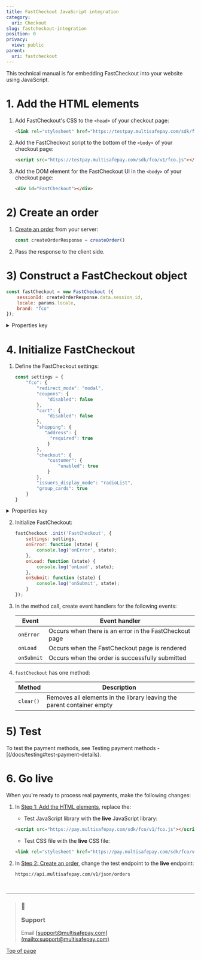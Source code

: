 ```yaml
---
title: FastCheckout JavaScript integration
category:
  uri: Checkout
slug: fastcheckout-integration
position: 0
privacy:
  view: public
parent:
  uri: fastcheckout
---
```


This technical manual is for embedding FastCheckout into your website using JavaScript.

# 1. Add the HTML elements

1. Add FastCheckout's CSS to the `<head>` of your checkout page:
   ```html
   <link rel="stylesheet" href="https://testpay.multisafepay.com/sdk/fco/v1/fco.css">
   ```

2. Add the FastCheckout script to the bottom of the `<body>` of your checkout page:
   ```html
   <script src="https://testpay.multisafepay.com/sdk/fco/v1/fco.js"></script>
   ```

3. Add the DOM element for the FastCheckout UI in the `<body>` of your checkout page:
   ```html
   <div id="FastCheckout"></div>
   ```

# 2) Create an order

1. [Create an order](/reference/createorder/) from your server:

   ```javascript
   const createOrderResponse = createOrder()
   ```

2. Pass the response to the client side.

# 3) Construct a FastCheckout object

```javascript
const fastCheckout = new FastCheckout ({
    sessionId: createOrderResponse.data.session_id,
    locale: params.locale,
    brand: "fco"
});
```

<details id="construct-properties">
  <summary>Properties key</summary>

  <br />

  | Key         | Required | Value                                                                                                                                                                                                                                                                                                                                                                                                                                                                                                                                          |
  | ----------- | -------- | ---------------------------------------------------------------------------------------------------------------------------------------------------------------------------------------------------------------------------------------------------------------------------------------------------------------------------------------------------------------------------------------------------------------------------------------------------------------------------------------------------------------------------------------------- |
  | `brand`     | No       | Applies the default FastCheckout styling <br /> Set to `fco`                                                                                                                                                                                                                                                                                                                                                                                                                                                                                   |
  | `locale`    | No       | Sets the language and country of the FastCheckout page <br /> Format: <br /> - <a href="https://en.wikipedia.org/wiki/ISO_639" target="_blank">ISO-639 language code </a> <i class="fa fa-external-link" style={{ fontSize:'12px', color:'#8b929e' }} /> <br /> - <a href="https://en.wikipedia.org/wiki/ISO_3166-1_alpha-2" target="_blank">ISO-3166-1 alpha-2 country code</a> <i class="fa fa-external-link" style={{ fontSize:'12px', color:'#8b929e' }} /> <br /> Supported locales: `de_DE`, `en_US`, `es_ES`, `fr_FR`, `it_IT`, `nl_NL` |
  | `sessionId` | Yes      | The identifier of the MultiSafepay session                                                                                                                                                                                                                                                                                                                                                                                                                                                                                                     |

  <br />
</details>

# 4. Initialize FastCheckout

1. Define the FastCheckout settings:

   ```javascript
   const settings = {
       "fco": {   
           "redirect_mode": "modal",
           "coupons": {
               "disabled": false
           },
           "cart": {
               "disabled": false
           },
           "shipping": {
              "address": {
                "required": true
               }
           },
           "checkout": {
               "customer": {
                   "enabled": true
               }
           },
           "issuers_display_mode": "radioList",
           "group_cards": true
       }
   }
   ```

<details id="initialize-properties">
  <summary>Properties key</summary>

  <br />

  All properties are **optional**.

  | Key                         | Value                                                                                                                                                                                                                                                          |
  | --------------------------- | -------------------------------------------------------------------------------------------------------------------------------------------------------------------------------------------------------------------------------------------------------------- |
  | `cart.disabled`             | Whether to display the shopping cart summary on the FastCheckout page: <br /> -      `true`: Hides the shopping cart <br /> - `false` (default): Displays the shopping cart                                                                                    |
  | `checkout.customer.enabled` | Whether to display the billing element on the FastCheckout page: <br /> - `true`: Displays billing element <br /> - `false` (default): Hides billing element                                                                                                   |
  | `coupons.disabled`          | Whether to display available gift cards in the payment element: <br /> - `true`: Hides gift cards <br /> - `false` (default): Displays gift cards                                                                                                              |
  | `group_cards`               | Whether to bundle available card payments into a single gateway: <br /> - `true`   (recommended): Displays a single card payment gateway <br /> - `false` (default): Displays all available card payments as separate options                                  |
  | `issuers_display_mode`      | How to display available <Glossary>issuers</Glossary>: <br /> - `list`: Displays issuers in a list with logos <br /> - `select`: Displays issuers in a dropdown list, without logos <br /> - `select-button` (default): Displays issuers as buttons with logos |
  | `redirect_mode`             | How to redirect the customer to the issuer: <br /> - `modal`: Displays the issuer page as a modal window over the FastCheckout page <br /> - `redirect` (default): Redirects to the issuer page in the current browser tab                                     |
  | `shipping.address.required` | Whether to display the shipping element on the FastCheckout page: <br /> - `true`: Displays the shipping element <br /> - `false` (default): Hides the shipping element                                                                                        |

  <br />
</details>

2. Initialize FastCheckout:

   ```javascript
   fastCheckout .init('FastCheckout', {
       settings: settings,
       onError: function (state) {
           console.log('onError', state);
       },
       onLoad: function (state) {
           console.log('onLoad', state);
       },
       onSubmit: function (state) {
           console.log('onSubmit', state);
       }
   });
   ```

3. In the method call, create event handlers for the following events:

   | Event      | Event handler                                          |
   | ---------- | ------------------------------------------------------ |
   | `onError`  | Occurs when there is an error in the FastCheckout page |
   | `onLoad`   | Occurs when the FastCheckout page is rendered          |
   | `onSubmit` | Occurs when the order is successfully submitted        |

4. `fastCheckout` has one method:

   | Method    | Description                                                            |
   | --------- | ---------------------------------------------------------------------- |
   | `clear()` | Removes all elements in the library leaving the parent container empty |

# 5) Test

To test the payment methods, see Testing payment methods - \[(/docs/testing#test-payment-details).

# 6. Go live

When you're ready to process real payments, make the following changes:

1. In [Step 1: Add the HTML elements](#1-add-the-html-elements), replace the:

   * Test JavaScript library with the **live** JavaScript library:

   ```html
   <script src="https://pay.multisafepay.com/sdk/fco/v1/fco.js"></script>
   ```

   * Test CSS file with the **live** CSS file:

   ```html
   <link rel="stylesheet" href="https://pay.multisafepay.com/sdk/fco/v1/fco.css">
   ```

2. In [Step 2: Create an order](#2-create-an-order), change the test endpoint to the **live** endpoint:
   ```
   https://api.multisafepay.com/v1/json/orders
   ```

<br />

***

<blockquote className="callout callout_info">
  <h3 className="callout-heading false">
    <span class="callout-icon">💬</span>
    <p>Support</p>
  </h3>

  <p>Email <a href="mailto:support@multisafepay.com">[support@multisafepay.com](mailto:support@multisafepay.com)</a></p>
</blockquote>

[Top of page](#)
